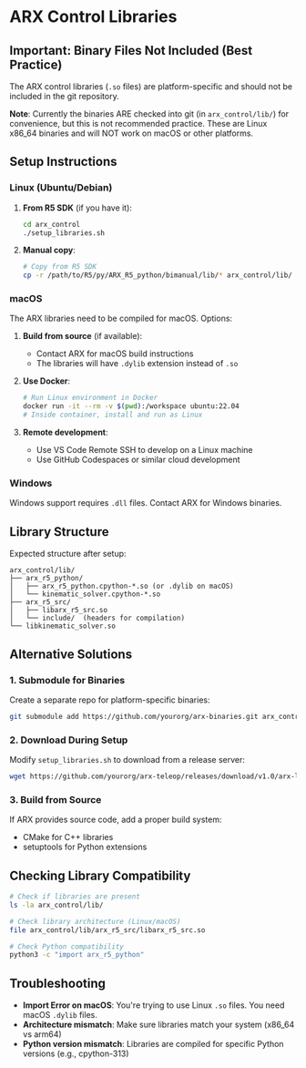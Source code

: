 # ARX Control Libraries

## Important: Binary Files Not Included (Best Practice)

The ARX control libraries (`.so` files) are platform-specific and should not be included in the git repository. 

**Note**: Currently the binaries ARE checked into git (in `arx_control/lib/`) for convenience, but this is not recommended practice. These are Linux x86_64 binaries and will NOT work on macOS or other platforms.

## Setup Instructions

### Linux (Ubuntu/Debian)

1. **From R5 SDK** (if you have it):
   ```bash
   cd arx_control
   ./setup_libraries.sh
   ```

2. **Manual copy**:
   ```bash
   # Copy from R5 SDK
   cp -r /path/to/R5/py/ARX_R5_python/bimanual/lib/* arx_control/lib/
   ```

### macOS

The ARX libraries need to be compiled for macOS. Options:

1. **Build from source** (if available):
   - Contact ARX for macOS build instructions
   - The libraries will have `.dylib` extension instead of `.so`

2. **Use Docker**:
   ```bash
   # Run Linux environment in Docker
   docker run -it --rm -v $(pwd):/workspace ubuntu:22.04
   # Inside container, install and run as Linux
   ```

3. **Remote development**:
   - Use VS Code Remote SSH to develop on a Linux machine
   - Use GitHub Codespaces or similar cloud development

### Windows

Windows support requires `.dll` files. Contact ARX for Windows binaries.

## Library Structure

Expected structure after setup:
```
arx_control/lib/
├── arx_r5_python/
│   ├── arx_r5_python.cpython-*.so (or .dylib on macOS)
│   └── kinematic_solver.cpython-*.so
├── arx_r5_src/
│   ├── libarx_r5_src.so
│   └── include/  (headers for compilation)
└── libkinematic_solver.so
```

## Alternative Solutions

### 1. Submodule for Binaries
Create a separate repo for platform-specific binaries:
```bash
git submodule add https://github.com/yourorg/arx-binaries.git arx_control/lib
```

### 2. Download During Setup
Modify `setup_libraries.sh` to download from a release server:
```bash
wget https://github.com/yourorg/arx-teleop/releases/download/v1.0/arx-libs-${PLATFORM}.tar.gz
```

### 3. Build from Source
If ARX provides source code, add a proper build system:
- CMake for C++ libraries
- setuptools for Python extensions

## Checking Library Compatibility

```bash
# Check if libraries are present
ls -la arx_control/lib/

# Check library architecture (Linux/macOS)
file arx_control/lib/arx_r5_src/libarx_r5_src.so

# Check Python compatibility
python3 -c "import arx_r5_python" 
```

## Troubleshooting

- **Import Error on macOS**: You're trying to use Linux `.so` files. You need macOS `.dylib` files.
- **Architecture mismatch**: Make sure libraries match your system (x86_64 vs arm64)
- **Python version mismatch**: Libraries are compiled for specific Python versions (e.g., cpython-313)